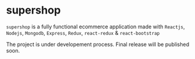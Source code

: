 # supershop

`supershop` is a fully functional ecommerce application made with `Reactjs`, `Nodejs`, `Mongodb`, `Express`, `Redux`, `react-redux` & `react-bootstrap`

The project is under developement process. Final release will be published soon.